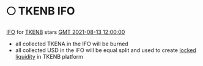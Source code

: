 # 🌕 TKENB IFO

[IFO](tkenb-ifo.md) for [TKENB](../tokenomics/tkenb.md) stars [GMT 2021-08-13 12:00:00](https://www.timeanddate.com/countdown/launch?iso=2021-08-13T12:00:00Z&font=sanserif&p0=769&csz=1&msg=DEFIFinance.one%20|%20IFO%20TKENB)

* all collected TKENA in the IFO will be burned
* all collected USD in the IFO will be equal split and used to create [locked liquidity](locked-liquidity.md) in TKENB platform

